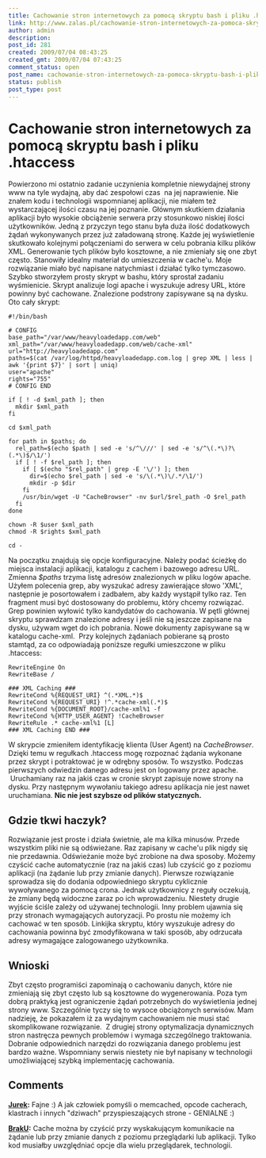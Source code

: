 ```yaml
---
title: Cachowanie stron internetowych za pomocą skryptu bash i pliku .htaccess
link: http://www.zalas.pl/cachowanie-stron-internetowych-za-pomoca-skryptu-bash-i-pliku-htaccess
author: admin
description: 
post_id: 281
created: 2009/07/04 08:43:25
created_gmt: 2009/07/04 07:43:25
comment_status: open
post_name: cachowanie-stron-internetowych-za-pomoca-skryptu-bash-i-pliku-htaccess
status: publish
post_type: post
---
```


<!--Powierzono mi ostatnio zadanie uczynienia kompletnie niewydajnej strony www na tyle wydajną, aby dać zespołowi czas  na jej naprawienie. Nie znałem kodu i technologii wspomnianej aplikacji, nie miałem też wystarczającej ilości czasu na jej poznanie.-->

# Cachowanie stron internetowych za pomocą skryptu bash i pliku .htaccess

Powierzono mi ostatnio zadanie uczynienia kompletnie niewydajnej strony www na tyle wydajną, aby dać zespołowi czas  na jej naprawienie. Nie znałem kodu i technologii wspomnianej aplikacji, nie miałem też wystarczającej ilości czasu na jej poznanie. Głównym skutkiem działania aplikacji było wysokie obciążenie serwera przy stosunkowo niskiej ilości użytkowników. Jedną z przyczyn tego stanu była duża ilość dodatkowych żądań wykonywanych przez już załadowaną stronę. Każde jej wyświetlenie skutkowało kolejnymi połączeniami do serwera w celu pobrania kilku plików XML. Generowanie tych plików było kosztowne, a nie zmieniały się one zbyt często. Stanowiły idealny materiał do umieszczenia w cache'u. Moje rozwiązanie miało być napisane natychmiast i działać tylko tymczasowo. Szybko stworzyłem prosty skrypt w bashu, który sprostał zadaniu wyśmienicie. Skrypt analizuje logi apache i wyszukuje adresy URL, które powinny być cachowane. Znalezione podstrony zapisywane są na dysku. Oto cały skrypt: 
    
    
    #!/bin/bash
    
    # CONFIG
    base_path="/var/www/heavyloadedapp.com/web"
    xml_path="/var/www/heavyloadedapp.com/web/cache-xml"
    url="http://heavyloadedapp.com"
    paths=$(cat /var/log/httpd/heavyloadedapp.com.log | grep XML | less | awk '{print $7}' | sort | uniq)
    user="apache"
    rights="755"
    # CONFIG END
    
    if [ ! -d $xml_path ]; then
      mkdir $xml_path
    fi
    
    cd $xml_path
    
    for path in $paths; do
      rel_path=$(echo $path | sed -e 's/^\///' | sed -e 's/^\(.*\)?\(.*\)$/\1/')
      if [ ! -f $rel_path ]; then
        if [ $(echo "$rel_path" | grep -E '\/') ]; then
          dir=$(echo $rel_path | sed -e 's/\(.*\)\/.*/\1/')
          mkdir -p $dir
        fi
        /usr/bin/wget -U "CacheBrowser" -nv $url/$rel_path -O $rel_path
      fi
    done
    
    chown -R $user $xml_path
    chmod -R $rights $xml_path
    
    cd -

Na początku znajdują się opcje konfiguracyjne. Należy podać ścieżkę do miejsca instalacji aplikacji, katalogu z cachem i bazowego adresu URL. Zmienna _$paths_ trzyma listę adresów znalezionych w pliku logów apache. Użyłem polecenia grep, aby wyszukać adresy zawierające słowo 'XML', następnie je posortowałem i zadbałem, aby każdy wystąpił tylko raz. Ten fragment musi być dostosowany do problemu, który chcemy rozwiązać. Grep powinien wyłowić tylko kandydatów do cachowania. W pętli głównej skryptu sprawdzam znalezione adresy i jeśli nie są jeszcze zapisane na dysku, używam wget do ich pobrania. Nowe dokumenty zapisywane są w katalogu cache-xml.  Przy kolejnych żądaniach pobierane są prosto stamtąd, za co odpowiadają poniższe regułki umieszczone w pliku .htaccess: 
    
    
    RewriteEngine On
    RewriteBase /
    
    ### XML Caching ###
    RewriteCond %{REQUEST_URI} ^(.*XML.*)$
    RewriteCond %{REQUEST_URI} !^.*cache-xml(.*)$
    RewriteCond %{DOCUMENT_ROOT}/cache-xml%1 -f
    RewriteCond %{HTTP_USER_AGENT} !CacheBrowser
    RewriteRule .* cache-xml%1 [L]
    ### XML Caching END ###

W skrypcie zmieniłem identyfikację klienta (User Agent) na _CacheBrowser_. Dzięki temu w regułkach .htaccess mogę rozpoznać żądania wykonane przez skrypt i potraktować je w odrębny sposów. To wszystko. Podczas pierwszych odwiedzin danego adresu jest on logowany przez apache.  Uruchamiany raz na jakiś czas w cronie skrypt zapisuje nowe strony na dysku. Przy następnym wywołaniu takiego adresu aplikacja nie jest nawet uruchamiana. **Nic nie jest szybsze od plików statycznych.**

## Gdzie tkwi haczyk?

Rozwiązanie jest proste i działa świetnie, ale ma kilka minusów. Przede wszystkim pliki nie są odświeżane. Raz zapisany w cache'u plik nigdy się nie przedawnia. Odświeżanie może być zrobione na dwa sposoby. Możemy czyścić cache automatycznie (raz na jakiś czas) lub czyścić go z poziomu aplikacji (na żądanie lub przy zmianie danych). Pierwsze rozwiązanie sprowadza się do dodania odpowiedniego skryptu cyklicznie wywoływanego za pomocą crona. Jednak użytkownicy z reguły oczekują, że zmiany będą widoczne zaraz po ich wprowadzeniu. Niestety drugie wyjście ściśle zależy od używanej technologii. Inny problem ujawnia się przy stronach wymagających autoryzacji. Po prostu nie możemy ich cachować w ten sposób. Linkijka skryptu, który wyszukuje adresy do cachowania powinna być zmodyfikowana w taki sposób, aby odrzucała adresy wymagające zalogowanego użytkownika. 

## Wnioski

Zbyt często programiści zapominają o cachowaniu danych, które nie zmieniają się zbyt często lub są kosztowne do wygenerowania. Poza tym dobrą praktyką jest ograniczenie żądań potrzebnych do wyświetlenia jednej strony www. Szczególnie tyczy się to wysoce obciążonych serwisów. Mam nadzieję, że pokazałem iż za wydajnym cachowaniem nie musi stać skomplikowane rozwiązanie.  Z drugiej strony optymalizacja dynamicznych stron nastręcza pewnych problemów i wymaga szczególnego traktowania. Dobranie odpowiednich narzędzi do rozwiązania danego problemu jest bardzo ważne. Wspomniany serwis niestety nie był napisany w technologii umożliwiającej szybką implementację cachowania.

## Comments

**[Jurek](#2975 "2009-07-15 07:28:13"):** Fajne :) A jak człowiek pomyśli o memcached, opcode cacherach, klastrach i innych "dziwach" przyspieszających strone - GENIALNE :)

**[BrakU](#3056 "2011-07-14 05:42:27"):** Cache można by czyścić przy wyskakującym komunikacie na żądanie lub przy zmianie danych z poziomu przeglądarki lub aplikacji. Tylko kod musiałby uwzględniać opcje dla wielu przeglądarek, technologii.


